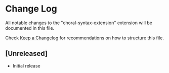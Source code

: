 # Change Log

All notable changes to the "choral-syntax-extension" extension will be documented in this file.

Check [Keep a Changelog](http://keepachangelog.com/) for recommendations on how to structure this file.

## [Unreleased]

- Initial release